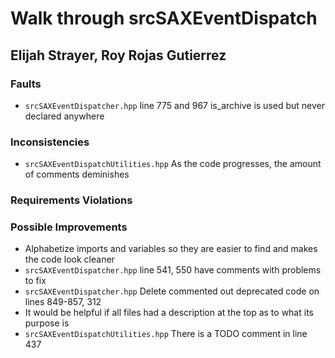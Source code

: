 # Walk through srcSAXEventDispatch
## Elijah Strayer, Roy Rojas Gutierrez

### Faults
- ```srcSAXEventDispatcher.hpp``` line 775 and 967 is_archive is used but never declared anywhere

### Inconsistencies
- ```srcSAXEventDispatchUtilities.hpp``` As the code progresses, the amount of comments deminishes
### Requirements Violations

### Possible Improvements
- Alphabetize imports and variables so they are easier to find and makes the code look cleaner
- ```srcSAXEventDispatcher.hpp``` line 541, 550 have comments with problems to fix
- ```srcSAXEventDispatcher.hpp``` Delete commented out deprecated code on lines 849-857, 312
- It would be helpful if all files had a description at the top as to what its purpose is
- ```srcSAXEventDispatchUtilities.hpp``` There is a TODO comment in line 437


